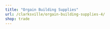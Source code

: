 ```yaml
---
title: "Orgain Building Supplies"
url: /clarksville/orgain-building-supplies-4/
shop: trade
---
```

